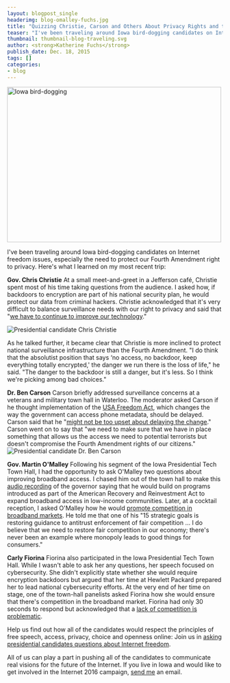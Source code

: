 ```yaml
---
layout: blogpost_single
headerimg: blog-omalley-fuchs.jpg
title: "Quizzing Christie, Carson and Others About Privacy Rights and the Cost of Connecting"
teaser: "I've been traveling around Iowa bird-dogging candidates on Internet freedom issues, especially the need to protect our Fourth Amendment right to privacy. Here's what I learned on my most recent trip."
thumbnail: thumbnail-blog-traveling.svg
author: <strong>Katherine Fuchs</strong>
publish_date: Dec. 18, 2015
tags: []
categories:
- blog
---
```

<img src="https://internet2016.net/assets/img/blog-body-ia-workshop.jpg" alt="Iowa bird-dogging" width="500" height="362" />

I've been traveling around Iowa bird-dogging candidates on Internet freedom issues, especially the need to protect our Fourth Amendment right to privacy. Here's what I learned on my most recent trip:

**Gov. Chris Christie**
At a small meet-and-greet in a Jefferson café, Christie spent most of his time taking questions from the audience. I asked how, if backdoors to encryption are part of his national security plan, he would protect our data from criminal hackers. Christie acknowledged that it's very difficult to balance surveillance needs with our right to privacy and said that "[we have to continue to improve our technology](https://www.facebook.com/internet2016/videos/vb.1411698009155892/1533336083658750/)."

<img src="https://internet2016.net/assets/img/blog-body-christie.jpg" alt="Presidential candidate Chris Christie" width="" height="" />

As he talked further, it became clear that Christie is more inclined to protect national surveillance infrastructure than the Fourth Amendment. "I do think that the absolutist position that says ‘no access, no backdoor, keep everything totally encrypted,' the danger we run there is the loss of life," he said. "The danger to the backdoor is still a danger, but it's less. So I think we're picking among bad choices."

**Dr. Ben Carson**
Carson briefly addressed surveillance concerns at a veterans and military town hall in Waterloo. The moderator asked Carson if he thought implementation of the [USA Freedom Act](http://www.freepress.net/blog/2015/06/03/usa-freedom-act-passed-now-what), which changes the way the government can access phone metadata, should be delayed. Carson said that he "[might not be too upset about delaying the change](https://www.facebook.com/internet2016/videos/1533344723657886/)." Carson went on to say that "we need to make sure that we have in place something that allows us the access we need to potential terrorists but doesn't compromise the Fourth Amendment rights of our citizens."
<img src="https://internet2016.net/assets/img/blog-body-carson.jpg" alt="Presidential candidate Dr. Ben Carson" width="" height="" />

**Gov. Martin O'Malley**
Following his segment of the Iowa Presidential Tech Town Hall, I had the opportunity to ask O'Malley two questions about improving broadband access. I chased him out of the town hall to make this [audio recording](https://drive.google.com/file/d/0B0awpSyb1ZZDdlNBR0oxRWN1VHc/view) of the governor saying that he would build on programs introduced as part of the American Recovery and Reinvestment Act to expand broadband access in low-income communities. Later, at a cocktail reception, I asked O'Malley how he would [promote competition in broadband markets](https://www.facebook.com/internet2016/videos/1533346320324393/). He told me that one of his "15 strategic goals is restoring guidance to antitrust enforcement of fair competition … I do believe that we need to restore fair competition in our economy; there's never been an example where monopoly leads to good things for consumers."

**Carly Fiorina**
Fiorina also participated in the Iowa Presidential Tech Town Hall. While I wasn't able to ask her any questions, her speech focused on cybersecurity. She didn't explicitly state whether she would require encryption backdoors but argued that her time at Hewlett Packard prepared her to lead national cybersecurity efforts. At the very end of her time on stage, one of the town-hall panelists asked Fiorina how she would ensure that there's competition in the broadband market. Fiorina had only 30 seconds to respond but acknowledged that a [lack of competition is problematic](https://www.facebook.com/internet2016/videos/1533347876990904/).

Help us find out how all of the candidates would respect the principles of free speech, access, privacy, choice and openness online: Join us in [asking presidential candidates questions about Internet freedom](https://internet2016.net/toolkits/educate-the-candidates.html).

All of us can play a part in pushing all of the candidates to communicate real visions for the future of the Internet. If you live in Iowa and would like to get involved in the Internet 2016 campaign, [send me](mailto:kfuchs@freepress.net) an email.
